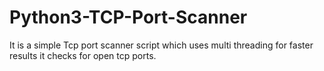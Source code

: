 # Python3-TCP-Port-Scanner
It is a simple Tcp port scanner script which uses multi threading for faster results it checks for open tcp ports.

